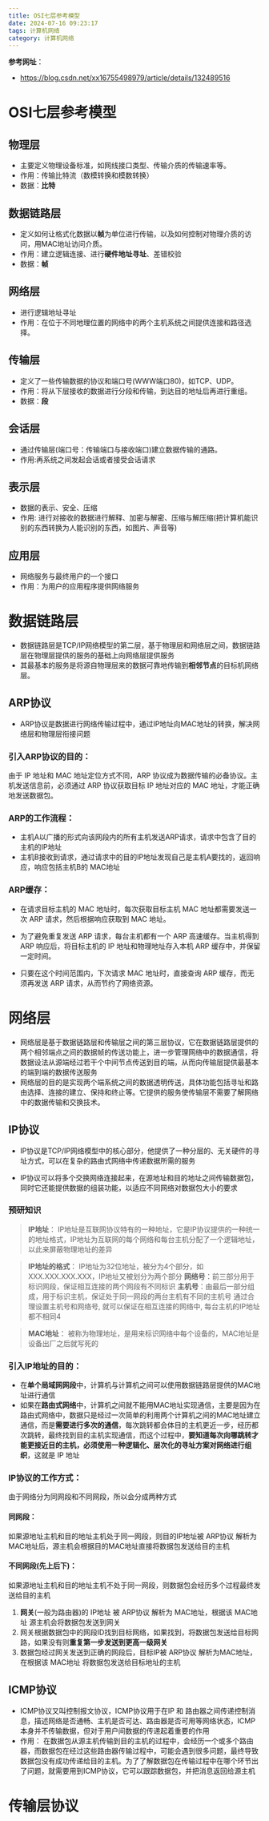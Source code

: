 ```yaml
---
title: OSI七层参考模型
date: 2024-07-16 09:23:17
tags: 计算机网络
category: 计算机网络
---
```

**参考网址**：
- https://blog.csdn.net/xx16755498979/article/details/132489516

# OSI七层参考模型
## 物理层
- 主要定义物理设备标准，如网线接口类型、传输介质的传输速率等。
- 作用：传输比特流（数模转换和模数转换）
- 数据：**比特**
## 数据链路层
- 定义如何让格式化数据以**帧**为单位进行传输，以及如何控制对物理介质的访问，用MAC地址访问介质。
- 作用：建立逻辑连接、进行**硬件地址寻址**、差错校验
- 数据：**帧**
## 网络层
- 进行逻辑地址寻址
- 作用：在位于不同地理位置的网络中的两个主机系统之间提供连接和路径选择。
## 传输层
- 定义了一些传输数据的协议和端口号(WWW端口80)，如TCP、UDP。
- 作用：将从下层接收的数据进行分段和传输，到达目的地址后再进行重组。
- 数据：**段**
## 会话层
- 通过传输层(端口号：传输端口与接收端口)建立数据传输的通路。
- 作用:再系统之间发起会话或者接受会话请求
## 表示层
- 数据的表示、安全、压缩
- 作用: 进行对接收的数据进行解释、加密与解密、压缩与解压缩(把计算机能识别的东西转换为人能识别的东西，如图片、声音等)
## 应用层
- 网络服务与最终用户的一个接口
- 作用：为用户的应用程序提供网络服务


# 数据链路层
- 数据链路层是TCP/IP网络模型的第二层，基于物理层和网络层之间，数据链路层在物理层提供的服务的基础上向网络层提供服务
- 其最基本的服务是将源自物理层来的数据可靠地传输到**相邻节点**的目标机网络层。
## ARP协议
- ARP协议是数据进行网络传输过程中，通过IP地址向MAC地址的转换，解决网络层和物理层衔接问题

### 引入ARP协议的目的：
由于 IP 地址和 MAC 地址定位方式不同，ARP 协议成为数据传输的必备协议。主机发送信息前，必须通过 ARP 协议获取目标 IP 地址对应的 MAC 地址，才能正确地发送数据包。

### ARP的工作流程：
- 主机A以广播的形式向该网段内的所有主机发送ARP请求，请求中包含了目的主机的IP地址
- 主机B接收到请求，通过请求中的目的IP地址发现自己是主机A要找的，返回响应，响应包括主机B的 MAC地址

### ARP缓存：
- 在请求目标主机的 MAC 地址时，每次获取目标主机 MAC 地址都需要发送一次 ARP 请求，然后根据响应获取到 MAC 地址。

- 为了避免重复发送 ARP 请求，每台主机都有一个 ARP 高速缓存。当主机得到 ARP 响应后，将目标主机的 IP 地址和物理地址存入本机 ARP 缓存中，并保留一定时间。

- 只要在这个时间范围内，下次请求 MAC 地址时，直接查询 ARP 缓存，而无须再发送 ARP 请求，从而节约了网络资源。

# 网络层
- 网络层是基于数据链路层和传输层之间的第三层协议，它在数据链路层提供的两个相邻端点之间的数据帧的传送功能上，进一步管理网络中的数据通信，将数据设法从源端经过若干个中间节点传送到目的端，从而向传输层提供最基本的端到端的数据传送服务
- 网络层的目的是实现两个端系统之间的数据透明传送，具体功能包括寻址和路由选择、连接的建立、保持和终止等。它提供的服务使传输层不需要了解网络中的数据传输和交换技术。
## IP协议
- IP协议是TCP/IP网络模型中的核心部分，他提供了一种分层的、无关硬件的寻址方式，可以在复杂的路由式网络中传递数据所需的服务

- IP协议可以将多个交换网络连接起来，在源地址和目的地址之间传输数据包，同时它还能提供数据的组装功能，以适应不同网络对数据包大小的要求

### 预研知识
> **IP地址**：
> IP地址是互联网协议特有的一种地址，它是IP协议提供的一种统一的地址格式，IP地址为互联网的每个网络和每台主机分配了一个逻辑地址，以此来屏蔽物理地址的差异

> **IP地址的格式**：
> IP地址为32位地址，被分为4个部分，如XXX.XXX.XXX.XXX，IP地址又被划分为两个部分
> **网络号**：前三部分用于标识网段，保证相互连接的两个网段有不同标识
> **主机号**：由最后一部分组成，用于标识主机，保证处于同一网段的两台主机有不同的主机号
> 通过合理设置主机号和网络号, 就可以保证在相互连接的网络中, 每台主机的IP地址都不相同4

> **MAC地址**：
> 被称为物理地址，是用来标识网络中每个设备的，MAC地址是设备出厂之后就写死的

### 引入IP地址的目的：
- 在**单个局域网网段**中，计算机与计算机之间可以使用数据链路层提供的MAC地址进行通信
- 如果在**路由式网络**中，计算机之间就不能用MAC地址实现通信，主要是因为在路由式网络中，数据只是经过一次简单的利用两个计算机之间的MAC地址建立通信，而是**需要进行多次的通信**，每次跳转都会体目的主机更近一步，经历都次跳转，最终找到目的主机实现通信，而这个过程中，**要知道每次向哪跳转才能更接近目的主机，必须使用一种逻辑化、层次化的寻址方案对网络进行组织**，这就是 IP 地址

### IP协议的工作方式：
由于网络分为同网段和不同网段，所以会分成两种方式

#### 同网段：
如果源地址主机和目的地址主机处于同一网段，则目的IP地址被 ARP协议 解析为MAC地址后，源主机会根据目的MAC地址直接将数据包发送给目的主机

#### 不同网段(先上后下)：
如果源地址主机和目的地址主机不处于同一网段，则数据包会经历多个过程最终发送给目的主机
1. **网关**(一般为路由器)的 IP地址 被 ARP协议 解析为 MAC地址，根据该 MAC地址 源主机会将数据包发送到网关
2. 网关根据数据包中的网段ID找到目标网络，如果找到，将数据包发送给目标网路，如果没有则**重复第一步发送到更高一级网关**
3. 数据包经过网关发送到正确的网段后，目标IP被 ARP协议 解析为MAC地址，在根据该 MAC地址 将数据包发送给目标地址的主机

## ICMP协议
- ICMP协议又叫控制报文协议，ICMP协议用于在IP 和 路由器之间传递控制消息，描述网络是否通畅、主机是否可达、路由器是否可用等网络状态，ICMP本身并不传输数据，但对于用户间数据的传递起着重要的作用
- 作用：
在数据包从源主机传输到目的主机的过程中，会经历一个或多个路由器，而数据包在经过这些路由器传输过程中，可能会遇到很多问题，最终导致数据包没有成功传递给目的主机。为了了解数据包在传输过程中在哪个环节出了问题，就需要用到ICMP协议，它可以跟踪数据包，并把消息返回给源主机

# 传输层协议

# 